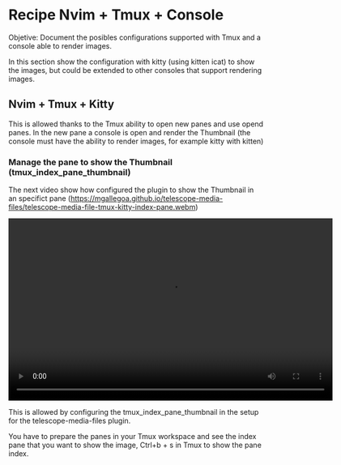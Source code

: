 # Recipe Nvim + Tmux + Console

Objetive:
Document the posibles configurations supported with Tmux and a console able to render images.

In this section show the configuration with kitty (using kitten icat) to show the images, but could be extended to other consoles that support rendering images.

## Nvim + Tmux + Kitty

This is allowed thanks to the Tmux ability to open new panes and use opend panes. In the new pane a console is open and render the Thumbnail (the console must have the ability to render images, for example kitty with kitten)

### Manage the pane to show the Thumbnail (tmux_index_pane_thumbnail)

The next video show how configured the plugin to show the Thumbnail in an specifict pane (https://mgallegoa.github.io/telescope-media-files/telescope-media-file-tmux-kitty-index-pane.webm)

<video width="640" height="360" controls>
  <source src="https://mgallegoa.github.io/telescope-media-files/telescope-media-file-tmux-kitty-index-pane.webm" type="video/webm">
  Your browser does not support the video tag.
</video>

This is allowed by configuring the tmux_index_pane_thumbnail in the setup for the telescope-media-files plugin.

You have to prepare the panes in your Tmux workspace and see the index pane that you want to show the image, Ctrl+b + s in Tmux to show the pane index.
